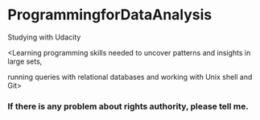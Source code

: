 # ProgrammingforDataAnalysis

Studying with Udacity

<Learning programming skills needed to uncover patterns and insights in large sets, 

running queries with relational databases and working with Unix shell and Git>



### If there is any problem about rights authority, please tell me.
